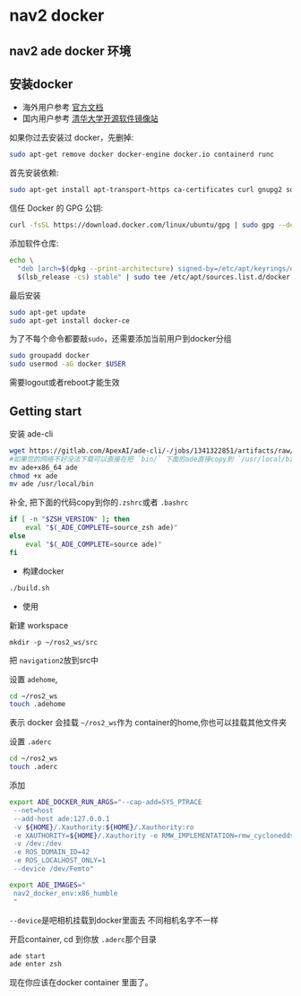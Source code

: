 # nav2 docker 
nav2 ade docker 环境
---

## 安装docker
 * 海外用户参考 [官方文档](https://docs.docker.com/engine/install/ubuntu/)
 * 国内用户参考 [清华大学开源软件镜像站](https://mirrors.tuna.tsinghua.edu.cn/help/docker-ce/)

 如果你过去安装过 docker，先删掉:

```bash
sudo apt-get remove docker docker-engine docker.io containerd runc
```
首先安装依赖:

```bash
sudo apt-get install apt-transport-https ca-certificates curl gnupg2 software-properties-common
```

信任 Docker 的 GPG 公钥:

```bash
curl -fsSL https://download.docker.com/linux/ubuntu/gpg | sudo gpg --dearmor -o /etc/apt/keyrings/docker.gpg
```

添加软件仓库:

```bash
echo \
  "deb [arch=$(dpkg --print-architecture) signed-by=/etc/apt/keyrings/docker.gpg] https://mirrors.tuna.tsinghua.edu.cn/docker-ce/linux/ubuntu \
  $(lsb_release -cs) stable" | sudo tee /etc/apt/sources.list.d/docker.list > /dev/null
```

最后安装

```bash
sudo apt-get update
sudo apt-get install docker-ce
```

为了不每个命令都要敲`sudo`，还需要添加当前用户到docker分组

```bash
sudo groupadd docker
sudo usermod -aG docker $USER
```
需要logout或者reboot才能生效

##  Getting start
安装 ade-cli
```bash
wget https://gitlab.com/ApexAI/ade-cli/-/jobs/1341322851/artifacts/raw/dist/ade+x86_64
#如果您的网络不好没法下载可以直接在把 `bin/` 下面的ade直接copy到 `/usr/local/bin`下面去
mv ade+x86_64 ade
chmod +x ade
mv ade /usr/local/bin
```

补全, 把下面的代码copy到你的`.zshrc`或者 `.bashrc`

```bash
if [ -n "$ZSH_VERSION" ]; then
    eval "$(_ADE_COMPLETE=source_zsh ade)"
else
    eval "$(_ADE_COMPLETE=source ade)"
fi
```
* 构建docker

```bash
./build.sh

```

* 使用

新建 workspace

```
mkdir -p ~/ros2_ws/src
```
把 `navigation2`放到src中

设置 `adehome`, 

```bash
cd ~/ros2_ws
touch .adehome
```
表示 docker 会挂载 `~/ros2_ws`作为 container的home,你也可以挂载其他文件夹

设置 `.aderc`

```bash
cd ~/ros2_ws
touch .aderc
```

添加

```bash
export ADE_DOCKER_RUN_ARGS="--cap-add=SYS_PTRACE
 --net=host
 --add-host ade:127.0.0.1
 -v ${HOME}/.Xauthority:${HOME}/.Xauthority:ro
 -e XAUTHORITY=${HOME}/.Xauthority -e RMW_IMPLEMENTATION=rmw_cyclonedds_cpp 
 -v /dev:/dev
 -e ROS_DOMAIN_ID=42
 -e ROS_LOCALHOST_ONLY=1
 --device /dev/Femto"

export ADE_IMAGES="
 nav2_docker_env:x86_humble
 "
```

`--device`是吧相机挂载到docker里面去
不同相机名字不一样

开启container, cd 到你放 `.aderc`那个目录

```bash
ade start
ade enter zsh
```
现在你应该在docker container 里面了。
